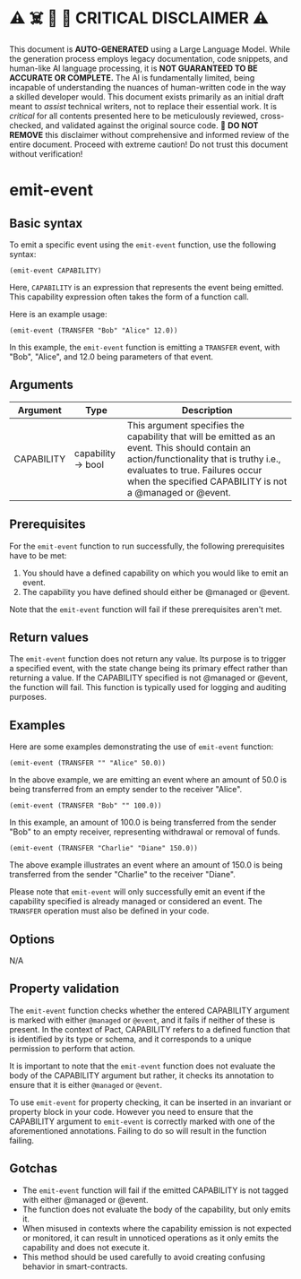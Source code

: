 
# ⚠️ ☠️ 🔮 🤖 CRITICAL DISCLAIMER ⚠️

 
This document is **AUTO-GENERATED** using a Large Language Model. While the generation process employs legacy documentation, code snippets, and human-like AI language processing, it is **NOT GUARANTEED TO BE ACCURATE OR COMPLETE.** The AI is fundamentally limited, being incapable of understanding the nuances of human-written code in the way a skilled developer would. This document exists primarily as an initial draft meant to *assist* technical writers, not to replace their essential work. It is *critical* for all contents presented here to be meticulously reviewed, cross-checked, and validated against the original source code. 🚫 **DO NOT REMOVE** this disclaimer without comprehensive and informed review of the entire document. Proceed with extreme caution! Do not trust this document without verification!

# emit-event

## Basic syntax

To emit a specific event using the `emit-event` function, use the following syntax:

```pact
(emit-event CAPABILITY)
```

Here, `CAPABILITY` is an expression that represents the event being emitted. This capability expression often takes the form of a function call.

Here is an example usage:

```pact
(emit-event (TRANSFER "Bob" "Alice" 12.0))
```
In this example, the `emit-event` function is emitting a `TRANSFER` event, with "Bob", "Alice", and 12.0 being parameters of that event.

## Arguments

| Argument | Type | Description |
| --- | --- | --- |
| CAPABILITY | capability -> bool | This argument specifies the capability that will be emitted as an event. This should contain an action/functionality that is truthy i.e., evaluates to true. Failures occur when the specified CAPABILITY is not a @managed or @event. |

## Prerequisites

For the `emit-event` function to run successfully, the following prerequisites have to be met:

1. You should have a defined capability on which you would like to emit an event.
2. The capability you have defined should either be @managed or @event.

Note that the `emit-event` function will fail if these prerequisites aren't met.

## Return values

The `emit-event` function does not return any value. Its purpose is to trigger a specified event, with the state change being its primary effect rather than returning a value. If the CAPABILITY specified is not @managed or @event, the function will fail. This function is typically used for logging and auditing purposes.

## Examples

Here are some examples demonstrating the use of `emit-event` function:

```pact
(emit-event (TRANSFER "" "Alice" 50.0))
```

In the above example, we are emitting an event where an amount of 50.0 is being transferred from an empty sender to the receiver "Alice".

```pact
(emit-event (TRANSFER "Bob" "" 100.0))
```

In this example, an amount of 100.0 is being transferred from the sender "Bob" to an empty receiver, representing withdrawal or removal of funds.

```pact
(emit-event (TRANSFER "Charlie" "Diane" 150.0))
```

The above example illustrates an event where an amount of 150.0 is being transferred from the sender "Charlie" to the receiver "Diane". 

Please note that `emit-event` will only successfully emit an event if the capability specified is already managed or considered an event. The `TRANSFER` operation must also be defined in your code.

## Options

N/A

## Property validation

The `emit-event` function checks whether the entered CAPABILITY argument is marked with either `@managed` or `@event`, and it fails if neither of these is present. In the context of Pact, CAPABILITY refers to a defined function that is identified by its type or schema, and it corresponds to a unique permission to perform that action.

It is important to note that the `emit-event` function does not evaluate the body of the CAPABILITY argument but rather, it checks its annotation to ensure that it is either `@managed` or `@event`.

To use `emit-event` for property checking, it can be inserted in an invariant or property block in your code. However you need to ensure that the CAPABILITY argument to `emit-event` is correctly marked with one of the aforementioned annotations. Failing to do so will result in the function failing.

## Gotchas

- The `emit-event` function will fail if the emitted CAPABILITY is not tagged with either @managed or @event.
- The function does not evaluate the body of the capability, but only emits it.
- When misused in contexts where the capability emission is not expected or monitored, it can result in unnoticed operations as it only emits the capability and does not execute it.
- This method should be used carefully to avoid creating confusing behavior in smart-contracts.

